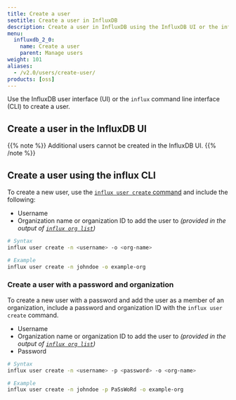 ```yaml
---
title: Create a user
seotitle: Create a user in InfluxDB
description: Create a user in InfluxDB using the InfluxDB UI or the influx CLI.
menu:
  influxdb_2_0:
    name: Create a user
    parent: Manage users
weight: 101
aliases:
  - /v2.0/users/create-user/
products: [oss]
---
```


Use the InfluxDB user interface (UI) or the `influx` command line interface (CLI)
to create a user.

## Create a user in the InfluxDB UI

{{% note %}}
Additional users cannot be created in the InfluxDB UI.
{{% /note %}}

## Create a user using the influx CLI

To create a new user, use the [`influx user create` command](/influxdb/v2.0/reference/cli/influx/user/create)
and include the following:

- Username
- Organization name or organization ID to add the user to _(provided in the output of
  [`influx org list`](/influxdb/v2.0/reference/cli/influx/org/list/))_

```sh
# Syntax
influx user create -n <username> -o <org-name>

# Example
influx user create -n johndoe -o example-org
```

### Create a user with a password and organization
To create a new user with a password and add the user as a member of an organization,
include a password and organization ID with the `influx user create` command.

- Username
- Organization name or organization ID to add the user to _(provided in the output of
  [`influx org list`](/influxdb/v2.0/reference/cli/influx/org/list/))_
- Password

```sh
# Syntax
influx user create -n <username> -p <password> -o <org-name>

# Example
influx user create -n johndoe -p PaSsWoRd -o example-org
```
